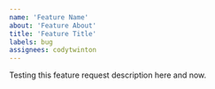 ```yaml
---
name: 'Feature Name'
about: 'Feature About'
title: 'Feature Title'
labels: bug
assignees: codytwinton
---
```


Testing this feature request description here and now.
